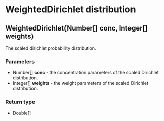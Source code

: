 WeightedDirichlet distribution
==============================
WeightedDirichlet(Number[] **conc**, Integer[] **weights**)
-----------------------------------------------------------

The scaled dirichlet probability distribution.

### Parameters

- Number[] **conc** - the concentration parameters of the scaled Dirichlet distribution.
- Integer[] **weights** - the weight parameters of the scaled Dirichlet distribution.

### Return type

- Double[]



